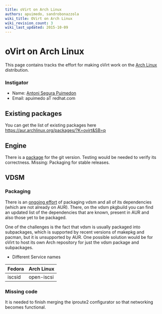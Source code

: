 ```yaml
---
title: oVirt on Arch Linux
authors: apuimedo, sandrobonazzola
wiki_title: OVirt on Arch Linux
wiki_revision_count: 3
wiki_last_updated: 2015-10-09
---
```


# oVirt on Arch Linux

This page contains tracks the effort for making oVirt work on the [Arch Linux](https://www.archlinux.org/) distribution.

### Instigator

*   Name: [ Antoni Segura Puimedon](User:APuimedo)
*   Email: apuimedo aT redhat.com

## Existing packages

You can get the list of existing packages here <https://aur.archlinux.org/packages/?K=ovirt&SB=p>

## Engine

There is a [package](https://aur.archlinux.org/packages/ovirt-engine-git/) for the git version. Testing would be needed to verify its correctness. Missing: Packaging for stable releases.

## VDSM

### Packaging

There is an [ongoing effort](https://github.com/celebdor/vdsm-aur) of packaging vdsm and all of its dependencies (which are not already on AUR). There, on the vdsm pkgbuild you can find an updated list of the dependencies that are known, present in AUR and also those yet to be packaged.

One of the challenges is the fact that vdsm is usually packaged into subpackages, which is supported by recent versions of makepkg and pacman, but it is unsupported by AUR. One possible solution would be for oVirt to host its own Arch repository for just the vdsm package and subpackages.

*   Different Service names

| Fedora | Arch Linux |
|--------|------------|
| iscsid | open-iscsi |

### Missing code

It is needed to finish merging the iproute2 configurator so that networking becomes functional.
